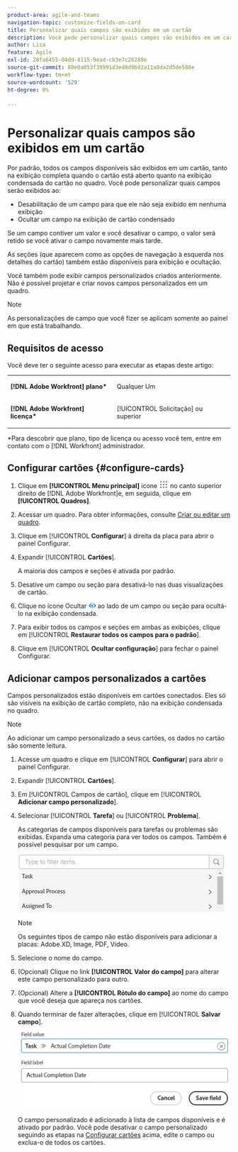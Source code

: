 ```yaml
---
product-area: agile-and-teams
navigation-topic: customize-fields-on-card
title: Personalizar quais campos são exibidos em um cartão
description: Você pode personalizar quais campos são exibidos em um cartão desativando um campo para que ele não seja exibido no cartão completo ou na exibição condensada, ou ocultando um campo na exibição de cartão condensada.
author: Lisa
feature: Agile
exl-id: 28fa6455-04dd-4115-9ead-cb3e7c26289e
source-git-commit: 80e0a053f39991d3ed8d9bd2a11a8da2d5de588e
workflow-type: tm+mt
source-wordcount: '529'
ht-degree: 0%

---
```


# Personalizar quais campos são exibidos em um cartão

Por padrão, todos os campos disponíveis são exibidos em um cartão, tanto na exibição completa quando o cartão está aberto quanto na exibição condensada do cartão no quadro. Você pode personalizar quais campos serão exibidos ao:

* Desabilitação de um campo para que ele não seja exibido em nenhuma exibição
* Ocultar um campo na exibição de cartão condensado

Se um campo contiver um valor e você desativar o campo, o valor será retido se você ativar o campo novamente mais tarde.

As seções (que aparecem como as opções de navegação à esquerda nos detalhes do cartão) também estão disponíveis para exibição e ocultação.

Você também pode exibir campos personalizados criados anteriormente. Não é possível projetar e criar novos campos personalizados em um quadro.

>[!NOTE]
>
>As personalizações de campo que você fizer se aplicam somente ao painel em que está trabalhando.

## Requisitos de acesso

Você deve ter o seguinte acesso para executar as etapas deste artigo:

<table style="table-layout:auto"> 
 <col> 
 </col> 
 <col> 
 </col> 
 <tbody> 
  <tr> 
   <td role="rowheader"><strong>[!DNL Adobe Workfront] plano*</strong></td> 
   <td> <p>Qualquer Um</p> </td> 
  </tr> 
  <tr> 
   <td role="rowheader"><strong>[!DNL Adobe Workfront] licença*</strong></td> 
   <td> <p>[!UICONTROL Solicitação] ou superior</p> </td> 
  </tr>
   </tbody> 
</table>

&#42;Para descobrir que plano, tipo de licença ou acesso você tem, entre em contato com o [!DNL Workfront] administrador.

## Configurar cartões {#configure-cards}

1. Clique em **[!UICONTROL Menu principal]** ícone ![](assets/main-menu-icon.png) no canto superior direito de [!DNL Adobe Workfront]e, em seguida, clique em **[!UICONTROL Quadros]**.
1. Acessar um quadro. Para obter informações, consulte [Criar ou editar um quadro](../../agile/get-started-with-boards/create-edit-board.md).
1. Clique em [!UICONTROL **Configurar**] à direita da placa para abrir o painel Configurar.
1. Expandir [!UICONTROL **Cartões**].

   A maioria dos campos e seções é ativada por padrão.

1. Desative um campo ou seção para desativá-lo nas duas visualizações de cartão.
1. Clique no ícone Ocultar ![Ícone Ocultar](assets/eye-hide-icon.png) ao lado de um campo ou seção para ocultá-lo na exibição condensada.
1. Para exibir todos os campos e seções em ambas as exibições, clique em [!UICONTROL **Restaurar todos os campos para o padrão**].
1. Clique em [!UICONTROL **Ocultar configuração**] para fechar o painel Configurar.

## Adicionar campos personalizados a cartões

Campos personalizados estão disponíveis em cartões conectados. Eles só são visíveis na exibição de cartão completo, não na exibição condensada no quadro.

>[!NOTE]
>
>Ao adicionar um campo personalizado a seus cartões, os dados no cartão são somente leitura.

1. Acesse um quadro e clique em [!UICONTROL **Configurar**] para abrir o painel Configurar.
1. Expandir [!UICONTROL **Cartões**].
1. Em [!UICONTROL Campos de cartão], clique em [!UICONTROL **Adicionar campo personalizado**].
1. Selecionar [!UICONTROL **Tarefa**] ou [!UICONTROL **Problema**].

   As categorias de campos disponíveis para tarefas ou problemas são exibidas. Expanda uma categoria para ver todos os campos. Também é possível pesquisar por um campo.

   ![Pesquisar campo personalizado](assets/boards-search-for-custom-field.png)

   >[!NOTE]
   >
   >Os seguintes tipos de campo não estão disponíveis para adicionar a placas: Adobe XD, Image, PDF, Video.

1. Selecione o nome do campo.
1. (Opcional) Clique no link **[!UICONTROL Valor do campo]** para alterar este campo personalizado para outro.
1. (Opcional) Altere a **[!UICONTROL Rótulo do campo]** ao nome do campo que você deseja que apareça nos cartões.
1. Quando terminar de fazer alterações, clique em [!UICONTROL **Salvar campo**].

   ![Valor e rótulo do campo personalizado](assets/save-custom-field-value-label.png)

   O campo personalizado é adicionado à lista de campos disponíveis e é ativado por padrão. Você pode desativar o campo personalizado seguindo as etapas na [Configurar cartões](customize-fields-on-card.md#configure-cards) acima, edite o campo ou exclua-o de todos os cartões.
